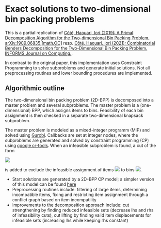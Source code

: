 # Exact solutions to two-dimensional bin packing problems

This is a partial replication of [Côté, Haouari, Iori (2019): A Primal Decomposition Algorithm for the Two-dimensional Bin Packing Problem. arXiv:1909.06835 [math.OC]](https://arxiv.org/abs/1909.06835) resp. [Côté, Haouari, Iori (2021): Combinatorial Benders Decomposition for the Two-Dimensional Bin Packing Problem. INFORMS Journal on Computing.](https://doi.org/10.1287/ijoc.2020.1014). 

In contrast to the original paper, this implementation uses Constraint Programming to solve subproblems and generate initial solutions. Not all preprocessing routines and lower bounding procedures are implemented.

## Algorithmic outline

The two-dimensional bin packing problem (2D-BPP) is decomposed into a master problem and several subproblems. The master problem is a (one-dimensional) BPP, which assigns items to bins. Feasibility of each bin assignment is then checked in a separate two-dimensional knapsack subproblem.

The master problem is modeled as a mixed-integer programm (MIP) and solved using [Gurobi](https://www.gurobi.com/). Callbacks are set at integer nodes, where the subproblems are generated and solved by constraint programming (CP) using [google or-tools](https://developers.google.com/optimization/cp/cp_solver). When an infeasible subproblem is found, a cut of the form

<img src="https://render.githubusercontent.com/render/math?math=\sum_{j \in \mathcal{C}} x_{ij} \leq |\mathcal{C}| - 1, \quad i \in \mathcal{B}">

is added to exclude the infeasible assignment of items <img src="https://render.githubusercontent.com/render/math?math=j \in \mathcal{C}"> to bins <img src="https://render.githubusercontent.com/render/math?math=i \in \mathcal{B}">.

- Start solutions are generated by a 2D-BPP CP model; a simpler version of this model can be found [here]()
- Preprocessing routines include: filtering of large items, determining incompatible items, fixing and restricting item assignment through a conflict graph based on item incompatility
- Improvements to the decomposition approach include: cut strengthening by finding reduced infeasible sets (decrease lhs and rhs of infeasibility cuts), cut lifting by finding valid item displacements for infeasible sets (increasing lhs while keeping rhs constant)
